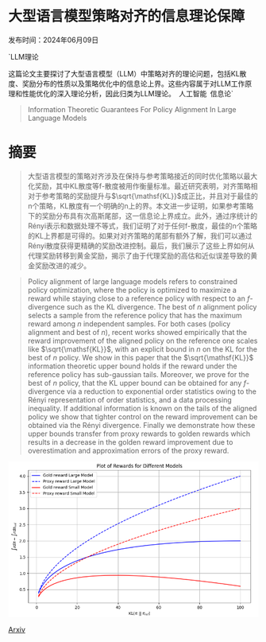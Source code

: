 # 大型语言模型策略对齐的信息理论保障

发布时间：2024年06月09日

`LLM理论

这篇论文主要探讨了大型语言模型（LLM）中策略对齐的理论问题，包括KL散度、奖励分布的性质以及策略优化中的信息论上界。这些内容属于对LLM工作原理和性能优化的深入理论分析，因此归类为LLM理论。` `人工智能` `信息论`

> Information Theoretic Guarantees For Policy Alignment In Large Language Models

# 摘要

> 大型语言模型的策略对齐涉及在保持与参考策略接近的同时优化策略以最大化奖励，其中KL散度等f-散度被用作衡量标准。最近研究表明，对齐策略相对于参考策略的奖励提升与$\sqrt{\mathsf{KL}}$成正比，并且对于最佳的n个策略，KL散度有一个明确的n上的界。本文进一步证明，如果参考策略下的奖励分布具有次高斯尾部，这一信息论上界成立。此外，通过序统计的Rényi表示和数据处理不等式，我们证明了对于任何f-散度，最佳的n个策略的KL上界都是可得的。如果对对齐策略的尾部有额外了解，我们可以通过Rényi散度获得更精确的奖励改进控制。最后，我们展示了这些上界如何从代理奖励转移到黄金奖励，揭示了由于代理奖励的高估和近似误差导致的黄金奖励改进的减少。

> Policy alignment of large language models refers to constrained policy optimization, where the policy is optimized to maximize a reward while staying close to a reference policy with respect to an $f$-divergence such as the $\mathsf{KL}$ divergence. The best of $n$ alignment policy selects a sample from the reference policy that has the maximum reward among $n$ independent samples. For both cases (policy alignment and best of $n$), recent works showed empirically that the reward improvement of the aligned policy on the reference one scales like $\sqrt{\mathsf{KL}}$, with an explicit bound in $n$ on the $\mathsf{KL}$ for the best of $n$ policy. We show in this paper that the $\sqrt{\mathsf{KL}}$ information theoretic upper bound holds if the reward under the reference policy has sub-gaussian tails. Moreover, we prove for the best of $n$ policy, that the $\mathsf{KL}$ upper bound can be obtained for any $f$-divergence via a reduction to exponential order statistics owing to the Rényi representation of order statistics, and a data processing inequality. If additional information is known on the tails of the aligned policy we show that tighter control on the reward improvement can be obtained via the Rényi divergence. Finally we demonstrate how these upper bounds transfer from proxy rewards to golden rewards which results in a decrease in the golden reward improvement due to overestimation and approximation errors of the proxy reward.

![大型语言模型策略对齐的信息理论保障](../../../paper_images/2406.05883/RewardvsKL.png)

[Arxiv](https://arxiv.org/abs/2406.05883)